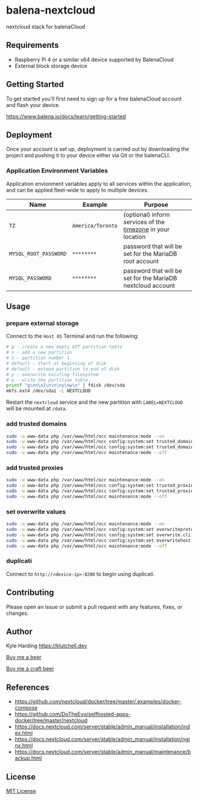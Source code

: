 # balena-nextcloud

nextcloud stack for balenaCloud

## Requirements

- Raspberry Pi 4 or a similar x64 device supported by BalenaCloud
- External block storage device

## Getting Started

To get started you'll first need to sign up for a free balenaCloud account and flash your device.

<https://www.balena.io/docs/learn/getting-started>

## Deployment

Once your account is set up, deployment is carried out by downloading the project and pushing it to your device either via Git or the balenaCLI.

### Application Environment Variables

Application envionment variables apply to all services within the application, and can be applied fleet-wide to apply to multiple devices.

|Name|Example|Purpose|
|---|---|---|
|`TZ`|`America/Toronto`|(optional) inform services of the [timezone](https://en.wikipedia.org/wiki/List_of_tz_database_time_zones) in your location|
|`MYSQL_ROOT_PASSWORD`|`********`|password that will be set for the MariaDB root account|
|`MYSQL_PASSWORD`|`********`|password that will be set for the MariaDB nextcloud account|

## Usage

### prepare external storage

Connect to the `Host OS` Terminal and run the following:

```bash
# g - create a new empty GPT partition table
# n - add a new partition
# 1 - partition number 1
# default - start at beginning of disk
# default - extend partition to end of disk
# y - overwrite existing filesystem
# w - write the partition table
printf "g\nn\n1\n\n\ny\nw\n" | fdisk /dev/sda
mkfs.ext4 /dev/sda1 -L NEXTCLOUD
```

Restart the `nextcloud` service and the new partition with `LABEL=NEXTCLOUD` will be mounted at `/data`.

### add trusted domains

```bash
sudo -u www-data php /var/www/html/occ maintenance:mode --on
sudo -u www-data php /var/www/html/occ config:system:set trusted_domains 0 --value='*.balena-devices.com'
sudo -u www-data php /var/www/html/occ config:system:set trusted_domains 1 --value='nextcloud.example.com'
sudo -u www-data php /var/www/html/occ maintenance:mode --off
```

### add trusted proxies

```bash
sudo -u www-data php /var/www/html/occ maintenance:mode --on
sudo -u www-data php /var/www/html/occ config:system:set trusted_proxies 0 --value='localhost'
sudo -u www-data php /var/www/html/occ config:system:set trusted_proxies 1 --value='traefik'
sudo -u www-data php /var/www/html/occ maintenance:mode --off
```

### set overwrite values

```bash
sudo -u www-data php /var/www/html/occ maintenance:mode --on
sudo -u www-data php /var/www/html/occ config:system:set overwriteprotocol --value='https'
sudo -u www-data php /var/www/html/occ config:system:set overwrite.cli.url --value='https://nextcloud.example.com/'
sudo -u www-data php /var/www/html/occ config:system:set overwritehost --value='nextcloud.example.com'
sudo -u www-data php /var/www/html/occ maintenance:mode --off
```

### duplicati

Connect to `http://<device-ip>:8200` to begin using duplicati.

## Contributing

Please open an issue or submit a pull request with any features, fixes, or changes.

## Author

Kyle Harding <https://klutchell.dev>

[Buy me a beer](https://kyles-tip-jar.myshopify.com/cart/31356319498262:1?channel=buy_button)

[Buy me a craft beer](https://kyles-tip-jar.myshopify.com/cart/31356317859862:1?channel=buy_button)

## References

- <https://github.com/nextcloud/docker/tree/master/.examples/docker-compose>
- <https://github.com/DoTheEvo/selfhosted-apps-docker/tree/master/nextcloud>
- <https://docs.nextcloud.com/server/stable/admin_manual/installation/index.html>
- <https://docs.nextcloud.com/server/stable/admin_manual/installation/nginx.html>
- <https://docs.nextcloud.com/server/stable/admin_manual/maintenance/backup.html>

## License

[MIT License](./LICENSE)
